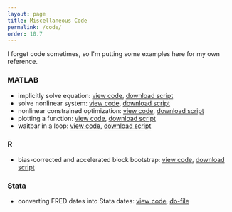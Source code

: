 ```yaml
---
layout: page
title: Miscellaneous Code
permalink: /code/
order: 10.7
---
```


I forget code sometimes, so I'm putting some examples here for my own reference.

### MATLAB
* implicitly solve equation: [view code](https://matlab.mathworks.com/users/wmvolckmann/Published/fsolveexample/html/fsolveexample.html), [download script](https://matlab.mathworks.com/users/wmvolckmann/Published/fsolveexample/fsolveexample.m)
* solve nonlinear system: [view code](https://matlab.mathworks.com/users/wmvolckmann/Published/systemsolve/html/systemsolve.html), [download script](https://matlab.mathworks.com/users/wmvolckmann/Published/systemsolve/systemsolve.m)
* nonlinear constrained optimization: [view code](https://matlab.mathworks.com/users/wmvolckmann/Published/fminconexample/html/fminconexample.html), [download script](https://matlab.mathworks.com/users/wmvolckmann/Published/fminconexample/fminconexample.m)
* plotting a function: [view code](https://matlab.mathworks.com/users/wmvolckmann/Published/fplotexample/html/fplotexample.html), [download script](https://matlab.mathworks.com/users/wmvolckmann/Published/fplotexample/fplotexample.m)
* waitbar in a loop: [view code](https://matlab.mathworks.com/users/wmvolckmann/Published/waitbar/html/progressbar.html), [download script](https://matlab.mathworks.com/users/wmvolckmann/Published/waitbar/progressbar.m)

### R
* bias-corrected and accelerated block bootstrap: [view code](https://github.com/wmvolckmann/wmvolckmann.github.io/blob/master/code/bcablockbootstrap.R), [download script](bcablockbootstrap.R)

### Stata
* converting FRED dates into Stata dates: [view code](https://github.com/wmvolckmann/wmvolckmann.github.io/blob/master/code/FREDmonthly.do), [do-file](FREDmonthly.do)
